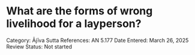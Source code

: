 # What are the forms of wrong livelihood for a layperson?

Category: Ājīva
Sutta References: AN 5.177
Date Entered: March 26, 2025
Review Status: Not started